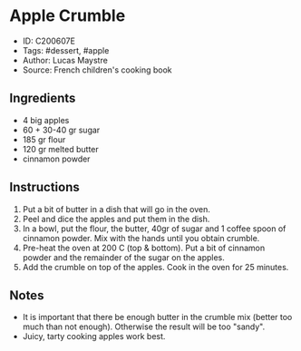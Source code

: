 # Apple Crumble

- ID: C200607E
- Tags: #dessert, #apple
- Author: Lucas Maystre
- Source: French children's cooking book


## Ingredients

- 4 big apples
- 60 + 30-40 gr sugar
- 185 gr flour
- 120 gr melted butter
- cinnamon powder


## Instructions

1. Put a bit of butter in a dish that will go in the oven.
2. Peel and dice the apples and put them in the dish.
3. In a bowl, put the flour, the butter, 40gr of sugar and 1 coffee spoon of
   cinnamon powder. Mix with the hands until you obtain crumble.
4. Pre-heat the oven at 200 C (top & bottom). Put a bit of cinnamon powder and
   the remainder of the sugar on the apples.
5. Add the crumble on top of the apples. Cook in the oven for 25 minutes.


## Notes

- It is important that there be enough butter in the crumble mix (better too
  much than not enough). Otherwise the result will be too "sandy".
- Juicy, tarty cooking apples work best.
